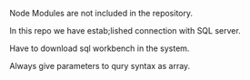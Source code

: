 Node Modules are not included in the repository.

In this repo we have estab;lished connection with SQL server.

Have to download sql workbench in the system.


Always give parameters to qury syntax as array.
